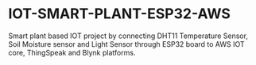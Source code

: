 # IOT-SMART-PLANT-ESP32-AWS
Smart plant based IOT project by connecting DHT11 Temperature Sensor, Soil Moisture sensor and Light Sensor through ESP32 board to AWS IOT core, ThingSpeak and Blynk platforms.
